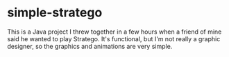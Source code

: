 # simple-stratego
 This is a Java project I threw together in a few hours when a friend of mine said he wanted to play Stratego. It's functional, but I'm not really a graphic designer, so the graphics and animations are very simple. 
